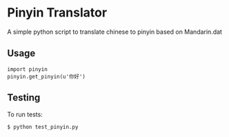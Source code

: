 Pinyin Translator
=================

A simple python script to translate chinese to pinyin based on Mandarin.dat

Usage
-----

    import pinyin
    pinyin.get_pinyin(u'你好')

Testing
-------

To run tests:

    $ python test_pinyin.py
